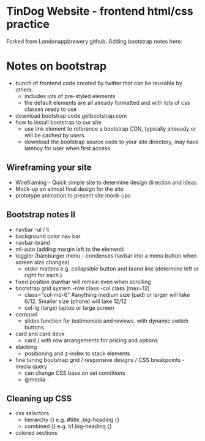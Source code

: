 # TinDog Website - frontend html/css practice
Forked from Londonappbrewery github.
Adding bootstrap notes here:

# Notes on bootstrap
- bunch of frontend code created by twitter that can be reusable by others.
  - includes lots of pre-styled elements
  - the default elements are all already formatted and with lots of css classes ready to use
- download bootstrap code getbootstrap.com
- how to install bootstrap to our site
  - use link element to reference a bootstrap CDN, typically alreeady or will be cached by users
  - download the bootstrap source code to your site directory, may have latency for user when first access

## Wireframing your site
- Wireframing - Quick simple site to determine design direction and ideas
- Mock-up an almost final design for the site
- prototype animation to present site mock-ups

## Bootstrap notes II
- navbar
  -ul / li
- background color nav bar
- navbar-brand
- ml-auto (adding margin left to the element)
- toggler (hamburger menu - condenses navbar into a menu button when screen size changes)
  - order matters e.g. collapsible button and brand line (determine left or right for each.)
- fixed position (navbar will remain even when scrolling
- bootstrap grid system
  -row class
  -col class (max=12)
    - class="col-md-6" #anything medium size (pad) or larger will take 6/12. Smaller size (phone) will take 12/12
    - col-lg (large) laptop or large screen
- corousel
  - slides function for testimonials and reviews. with dynamic switch buttons.
- card and card deck
  - card / with row arrangements for pricing and options
- stacking
  - positioning and z-index to stack elements
- fine tuning bootstrap grid / responsive designs / CSS breakpoints
  -media query
    - can change CSS base on set conditions
    - @media <type> <feature>

## Cleaning up CSS
- css selectors
  - hierarchy <parent> <child> {} e.g. #title .big-heading {}
  - combined <style1><style2> {} e.g. h1.big-heading {}
- colored sections
